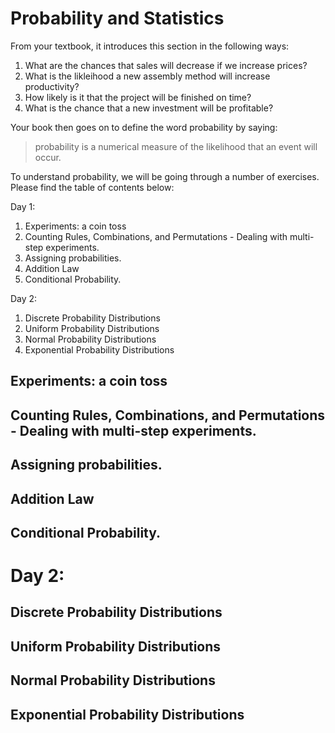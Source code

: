 # Probability and Statistics

From your textbook, it introduces this section in the following ways: 

1. What are the chances that sales will decrease if we increase prices?
2. What is the likleihood a new assembly method will increase productivity? 
3. How likely is it that the project will be finished on time?
4. What is the chance that a new investment will be profitable?

Your book then goes on to define the word probability by saying: 

> probability is a numerical measure of the likelihood that an event will occur. 

To understand probability, we will be going through a number of exercises. Please find the table of contents below: 

Day 1:

1. Experiments: a coin toss
2. Counting Rules, Combinations, and Permutations - Dealing with multi-step experiments.
3. Assigning probabilities.
4. Addition Law
5. Conditional Probability.

Day 2: 
1. Discrete Probability Distributions
2. Uniform Probability Distributions
3. Normal Probability Distributions
4. Exponential Probability Distributions

## Experiments: a coin toss

## Counting Rules, Combinations, and Permutations - Dealing with multi-step experiments.

## Assigning probabilities.

## Addition Law

## Conditional Probability.

# Day 2: 

## Discrete Probability Distributions

## Uniform Probability Distributions

## Normal Probability Distributions

## Exponential Probability Distributions
